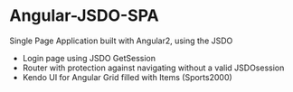 # Angular-JSDO-SPA
Single Page Application built with Angular2, using the JSDO

- Login page using JSDO GetSession
- Router with protection against navigating without a valid JSDOsession
- Kendo UI for Angular Grid filled with Items (Sports2000)

